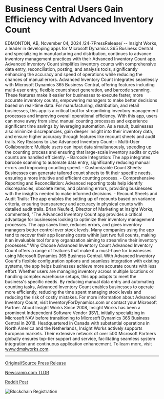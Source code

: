 # Business Central Users Gain Efficiency with Advanced Inventory Count

EDMONTON, AB, November 04, 2024 /24-7PressRelease/ -- Insight Works, a leader in developing apps for Microsoft Dynamics 365 Business Central and specializing in manufacturing and distribution, continues to advance inventory management practices with their Advanced Inventory Count app. Advanced Inventory Count simplifies inventory counts with comprehensive data entry, reconciliation, posting, and analysis tools, significantly enhancing the accuracy and speed of operations while reducing the chances of manual errors.  Advanced Inventory Count integrates seamlessly with Microsoft Dynamics 365 Business Central, offering features including multi-user entry, flexible count sheet generation, and barcode scanning. These features make it easier for businesses to execute faster, more accurate inventory counts, empowering managers to make better decisions based on real-time data. For manufacturing, distribution, and retail businesses, this app is a critical tool for streamlining inventory management processes and improving overall operational efficiency.  With this app, users can move away from slow, manual counting processes and experience significant time savings by leveraging automation. As a result, businesses also minimize discrepancies, gain deeper insight into their inventory data, and ensure higher accuracy through features like recount sheets and audit trails.  Key Reasons to Use Advanced Inventory Count:  - Multi-User Collaboration: Multiple users can input data simultaneously, speeding up the counting process and ensuring that large-scale inventory audits or cycle counts are handled efficiently.  - Barcode Integration: The app integrates barcode scanning to automate data entry, significantly reducing manual errors and improving counting speed.  - Customizable Count Sheets: Businesses can generate tailored count sheets to fit their specific needs, ensuring a more intuitive and efficient counting process.  - Comprehensive Reporting and Reconciliation: Advanced reporting tools help identify discrepancies, obsolete items, and planning errors, providing businesses with the insights needed to make informed decisions.  - Recount Sheets and Audit Trails: The app enables the setting up of recounts based on variance criteria, ensuring transparency and accuracy in physical counts with detailed audit trails.  Brian Neufeld, Director of Marketing at Insight Works, commented, "The Advanced Inventory Count app provides a critical advantage for businesses looking to optimize their inventory management processes. The app saves time, reduces errors, and gives inventory managers better control over stock levels. Many companies using the app tend to recover their app licensing costs within just two full counts, making it an invaluable tool for any organization aiming to streamline their inventory processes."  Why Choose Advanced Inventory Count  Advanced Inventory Count offers a range of features that make it a must-have for businesses using Microsoft Dynamics 365 Business Central. With Advanced Inventory Count's flexible configuration options and seamless integration with existing systems, the app helps businesses achieve more accurate counts with less effort. Whether users are managing inventory across multiple locations or handling complex warehouse setups, this app adapts to meet the business's specific needs.   By reducing manual data entry and automating counting tasks, Advanced Inventory Count enables businesses to operate more efficiently, reducing the time spent managing stock levels and reducing the risk of costly mistakes. For more information about Advanced Inventory Count, visit InventoryForDynamics.com or contact your Microsoft Partner.  About Insight Works  Since 2008, Insight Works has been a prominent Independent Software Vendor (ISV), initially specializing in Microsoft NAV before transitioning to Microsoft Dynamics 365 Business Central in 2018. Headquartered in Canada with substantial operations in North America and the Netherlands, Insight Works actively supports European markets. Their extensive network of over 500 Microsoft Partners globally ensures top-tier support and service, facilitating seamless system integration and continuous application enhancement. To learn more, visit www.dmsiworks.com. 

---

[Original/Source Press Release](https://www.24-7pressrelease.com/press-release/515807/business-central-users-gain-efficiency-with-advanced-inventory-count)
                    

[Newsramp.com TLDR](https://newsramp.com/curated-news/insight-works-develops-advanced-inventory-count-app-for-microsoft-dynamics-365-business-central/053907ebe2b386dd64a0cf51510354cf) 

 



[Reddit Post](https://www.reddit.com/r/newsramp/comments/1gj9f70/insight_works_develops_advanced_inventory_count/) 



![Blockchain Registration](https://cdn.newsramp.app/24-7PressRelease/qrcode/2411/4/ferntHrQ.webp)